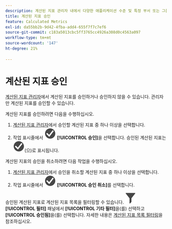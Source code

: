 ```yaml
---
description: 계산된 지표 관리자 내에서 다양한 애플리케이션 수준 및 특정 부서 또는 그룹에 대한 지표 승인이 포함된 워크플로를 설정할 수 있습니다.
title: 계산된 지표 승인
feature: Calculated Metrics
exl-id: da55bb2b-9d42-4fba-add4-655f7f7c7ef6
source-git-commit: c183a5013cbc5ff3765cc4926a308d0c4563a097
workflow-type: tm+mt
source-wordcount: '147'
ht-degree: 21%

---
```


# 계산된 지표 승인

[계산된 지표 관리자](cm-manager.md)에서 계산된 지표를 승인하거나 승인하지 않을 수 있습니다. 관리자만 계산된 지표를 승인할 수 있습니다.

계산된 지표를 승인하려면 다음을 수행하십시오.

1. [계산된 지표 관리자](cm-approving.md)에서 승인할 계산된 지표 중 하나 이상을 선택합니다.
1. 작업 표시줄에서 ![CheckmarkCircle](/help/assets/icons/CheckmarkCircle.svg) **[!UICONTROL 승인]**&#x200B;을 선택합니다. 승인된 계산된 지표는 ![CheckmarkCircle](/help/assets/icons/CheckmarkCircle.svg)(으)로 표시됩니다.

계산된 지표의 승인을 취소하려면 다음 작업을 수행하십시오.

1. [계산된 지표 관리자](cm-approving.md)에서 승인을 취소할 계산된 지표 중 하나 이상을 선택합니다.
1. 작업 표시줄에서 ![CheckmarkCircle](/help/assets/icons/CheckmarkCircle.svg) **[!UICONTROL 승인 취소]**&#x200B;를 선택합니다.


승인된 계산된 지표로 계산된 지표 목록을 필터링할 수 있습니다. ![필터](/help/assets/icons/Filter.svg) **[!UICONTROL 필터]** 패널에서 **[!UICONTROL 기타 필터]**&#x200B;을(를) 선택하고 **[!UICONTROL 승인됨]**&#x200B;을(를) 선택합니다. 자세한 내용은 [계산된 지표 목록 필터링](/help/components/calc-metrics/cm-workflow/cm-filter.md)을 참조하십시오.
